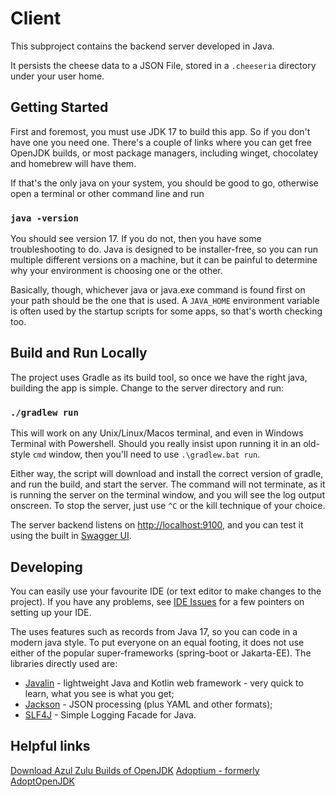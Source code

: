 # Client

This subproject contains the backend server developed in Java.

It persists the cheese data to a JSON File, stored in a ```.cheeseria``` directory under your user home. 

## Getting Started

First and foremost, you must use JDK 17 to build this app. So if you don't have one you need one. There's a couple of links where you can get free OpenJDK builds, or most package managers, including winget, chocolatey and homebrew will have them.

If that's the only java on your system, you should be good to go, otherwise open a terminal or other command line and run

### `java -version`

You should see version 17.  If you do not, then you have some troubleshooting to do.  Java is designed to be installer-free, so you can run multiple different versions on a machine, but it can be painful to determine why your environment is choosing one or the other.

Basically, though, whichever java or java.exe command is found first on your path should be the one that is used. A `JAVA_HOME` environment variable is often used by the startup scripts for some apps, so that's worth checking too.

## Build and Run Locally

The project uses Gradle as its build tool, so once we have the right java, building the app is simple. Change to the server directory and run:

### `./gradlew run`

This will work on any Unix/Linux/Macos terminal, and even in Windows Terminal with Powershell.  Should you really insist upon running it in an old-style `cmd` window, then you'll need to use `.\gradlew.bat run`.

Either way, the script will download and install the correct version of gradle, and run the build, and start the server. The command will not terminate, as it is running the server on the terminal window, and you will see the log output onscreen. To stop the server, just use `^C` or the kill technique of your choice.

The server backend listens on [http://localhost:9100](http://localhost:9100), and you can test it using the built in [Swagger UI](http://localhost:9100/swagger-ui).

## Developing

You can easily use your favourite IDE (or text editor to make changes to the project). If you have any problems, see [IDE Issues](./README_IDE_Issues.md) for a few pointers on setting up your IDE.

The uses features such as records from Java 17, so you can code in a modern java style. To put everyone on an equal footing, it does not use either of the popular super-frameworks (spring-boot or Jakarta-EE). The libraries directly used are:

- [Javalin](http://javalin.io) - lightweight Java and Kotlin web framework - very quick to learn, what you see is what you get;
- [Jackson](https://github.com/FasterXML/jackson) - JSON processing (plus YAML and other formats);
- [SLF4J](https://www.slf4j.org/manual.html) - Simple Logging Facade for Java.

## Helpful links

[Download Azul Zulu Builds of OpenJDK](https://www.azul.com/downloads/?package=jdk#download-openjdk)
[Adoptium - formerly AdoptOpenJDK](https://adoptium.net/)